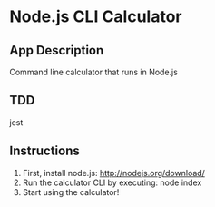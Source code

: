 # Node.js CLI Calculator 

## App Description
Command line calculator that runs in Node.js

## TDD

jest

## Instructions

1. First, install node.js: http://nodejs.org/download/
2. Run the calculator CLI by executing: node index
3. Start using the calculator!



